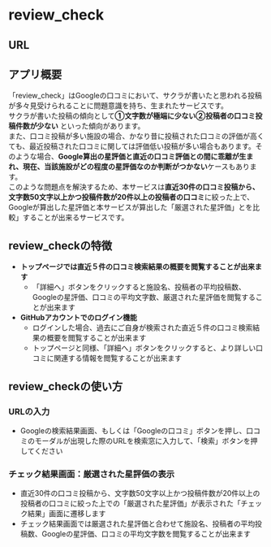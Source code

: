 # review_check
## URL
## アプリ概要
「review_check」はGoogleの口コミにおいて、サクラが書いたと思われる投稿が多々見受けられることに問題意識を持ち、生まれたサービスです。<br>サクラが書いた投稿の傾向として**①文字数が極端に少ない②投稿者の口コミ投稿件数が少ない** といった傾向があります。<br>また、口コミ投稿が多い施設の場合、かなり昔に投稿された口コミの評価が高くても、最近投稿された口コミに関しては評価低い投稿が多い場合もあります。そのような場合、**Google算出の星評価と直近の口コミ評価との間に乖離が生まれ、現在、当該施設がどの程度の星評価なのか判断がつかない**ケースもあります。<br>このような問題点を解決するため、本サービスは**直近30件の口コミ投稿から、文字数50文字以上かつ投稿件数が20件以上の投稿者の口コミ**に絞った上で、Googleが算出した星評価と本サービスが算出した「厳選された星評価」とを比較」することが出来るサービスです。
## review_checkの特徴
- **トップページでは直近５件の口コミ検索結果の概要を閲覧することが出来ます**
  - 「詳細へ」ボタンをクリックすると施設名、投稿者の平均投稿数、Googleの星評価、口コミの平均文字数、厳選された星評価を閲覧することが出来ます
- **GitHubアカウントでのログイン機能**
  - ログインした場合、過去にご自身が検索された直近５件の口コミ検索結果の概要を閲覧することが出来ます
  - トップページと同様、「詳細へ」ボタンをクリックすると、より詳しい口コミに関連する情報を閲覧することが出来ます  
## review_checkの使い方
### URLの入力
- Googleの検索結果画面、もしくは「Googleの口コミ」ボタンを押し、口コミのモーダルが出現した際のURLを検索窓に入力して、「検索」ボタンを押してください
### チェック結果画面：厳選された星評価の表示
- 直近30件の口コミ投稿から、文字数50文字以上かつ投稿件数が20件以上の投稿者の口コミに絞った上での「厳選された星評価」が表示された「チェック結果」画面に遷移します
- チェック結果画面では厳選された星評価と合わせて施設名、投稿者の平均投稿数、Googleの星評価、口コミの平均文字数を閲覧することが出来ます
